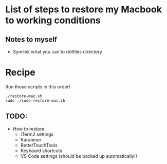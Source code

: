 # List of steps to restore my Macbook to working conditions

## Notes to myself

* Symlink what you can to dotfiles directory

# Recipe
Run those scripts in this order!
```
./restore-mac.sh
sudo ./sudo-restore-mac.sh
```

## TODO:

* How to restore:
  - iTerm2 settings
  - Karabiner
  - BetterTouchTools
  - Keyboard shortcuts
  - VS Code settings (should be backed up automatically!)
